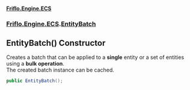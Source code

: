 #### [Friflo.Engine.ECS](index.md 'index')
### [Friflo.Engine.ECS](Friflo.Engine.ECS.md 'Friflo.Engine.ECS').[EntityBatch](EntityBatch.md 'Friflo.Engine.ECS.EntityBatch')

## EntityBatch() Constructor

Creates a batch that can be applied to a <b>single</b> entity or a set of entities using a <b>bulk operation</b>.<br/>
The created batch instance can be cached.

```csharp
public EntityBatch();
```